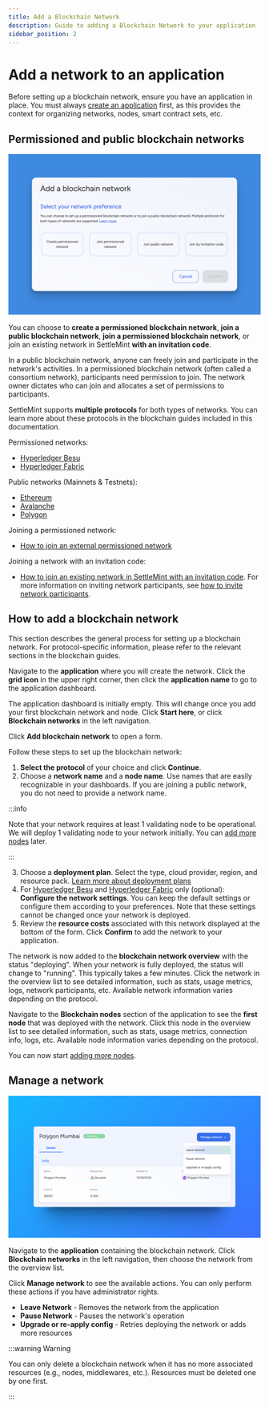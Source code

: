 ```yaml
---
title: Add a Blockchain Network
description: Guide to adding a Blockchain Network to your application
sidebar_position: 2
---
```


# Add a network to an application

Before setting up a blockchain network, ensure you have an application in place. You must always [create an application](0_create-an-application.md) first, as this provides the context for organizing networks, nodes, smart contract sets, etc.

## Permissioned and public blockchain networks

![Add A Blockchain Network](../../static/img/about-settlemint/add-network.png)

You can choose to **create a permissioned blockchain network**, **join a public blockchain network**, **join a permissioned blockchain network**, or join an existing network in SettleMint **with an invitation code**.

In a public blockchain network, anyone can freely join and participate in the network's activities. In a permissioned blockchain network (often called a consortium network), participants need permission to join. The network owner dictates who can join and allocates a set of permissions to participants.

SettleMint supports **multiple protocols** for both types of networks. You can learn more about these protocols in the blockchain guides included in this documentation.

Permissioned networks:

- [Hyperledger Besu](../blockchain-guides/1_Hyperledger-Besu/1_enterprise-ethereum-the-basics.md)
- [Hyperledger Fabric](../blockchain-guides/5_Hyperledger-Fabric/1_hyperledger-fabric-the-basics.md)

Public networks (Mainnets & Testnets):

- [Ethereum](../blockchain-guides/0_Ethereum/1_ethereum-the-basics.md)
- [Avalanche](../blockchain-guides/2_Avalanche/1_avalanche-the-basics.md)
- [Polygon](../blockchain-guides/4_Polygon/1_polygon-the-basics.md)

Joining a permissioned network:

- [How to join an external permissioned network](../blockchain-guides/1_Hyperledger-Besu/9_enterprise-ethereum-connect-external-network.md)

Joining a network with an invitation code:

- [How to join an existing network in SettleMint with an invitation code](./3_join-a-network-by-invitation.md). For more information on inviting network participants, see [how to invite network participants](./2_invite-network-participants.md).

## How to add a blockchain network

This section describes the general process for setting up a blockchain network. For protocol-specific information, please refer to the relevant sections in the blockchain guides.

Navigate to the **application** where you will create the network. Click the **grid icon** in the upper right corner, then click the **application name** to go to the application dashboard.

The application dashboard is initially empty. This will change once you add your first blockchain network and node. Click **Start here**, or click **Blockchain networks** in the left navigation.

Click **Add blockchain network** to open a form.

Follow these steps to set up the blockchain network:

1. **Select the protocol** of your choice and click **Continue**.
2. Choose a **network name** and a **node name**. Use names that are easily recognizable in your dashboards. If you are joining a public network, you do not need to provide a network name.

:::info

Note that your network requires at least 1 validating node to be operational. We will deploy 1 validating node to your network initially. You can [add more nodes](4_add-a-node-to-a-network.md) later.

:::

3. Choose a **deployment plan**. Select the type, cloud provider, region, and resource pack. [Learn more about deployment plans](../launch-platform/managed-cloud-deployment/13_deployment-plans.md)
4. For [Hyperledger Besu](../blockchain-guides/1_Hyperledger-Besu/2_enterprise-ethereum-network-settings.md) and [Hyperledger Fabric](../blockchain-guides/5_Hyperledger-Fabric/2_hyperledger-fabric-network-settings.md) only (optional): **Configure the network settings**. You can keep the default settings or configure them according to your preferences. Note that these settings cannot be changed once your network is deployed.
5. Review the **resource costs** associated with this network displayed at the bottom of the form. Click **Confirm** to add the network to your application.

The network is now added to the **blockchain network overview** with the status "deploying". When your network is fully deployed, the status will change to "running". This typically takes a few minutes. Click the network in the overview list to see detailed information, such as stats, usage metrics, logs, network participants, etc. Available network information varies depending on the protocol.

Navigate to the **Blockchain nodes** section of the application to see the **first node** that was deployed with the network. Click this node in the overview list to see detailed information, such as stats, usage metrics, connection info, logs, etc. Available node information varies depending on the protocol.

You can now start [adding more nodes](4_add-a-node-to-a-network.md).

## Manage a network

![Manage Network](../../static/img/about-settlemint/manage-network.png)

Navigate to the **application** containing the blockchain network. Click **Blockchain networks** in the left navigation, then choose the network from the overview list.

Click **Manage network** to see the available actions. You can only perform these actions if you have administrator rights.

- **Leave Network** - Removes the network from the application
- **Pause Network** - Pauses the network's operation
- **Upgrade or re-apply config** - Retries deploying the network or adds more resources

:::warning Warning

You can only delete a blockchain network when it has no more associated resources (e.g., nodes, middlewares, etc.). Resources must be deleted one by one first.

:::
